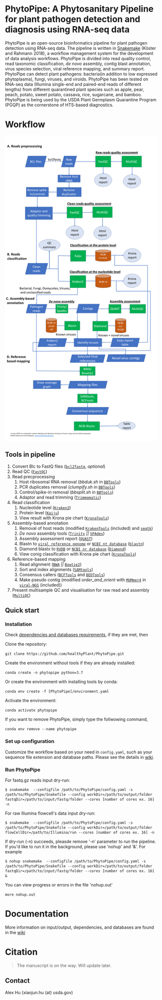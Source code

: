 ﻿# PhytoPipe: A Phytosanitary Pipeline for plant pathogen detection and diagnosis using RNA-seq data

PhytoPipe is an open-source bioinformatics pipeline for plant pathogen detection using RNA-seq data. The pipeline is written in [Snakemake](https://snakemake.readthedocs.io) (Köster and Rahmann 2018), a workflow management system for the development of data analysis workflows. PhytoPipe is divided into read quality control, read taxonomic classification, *de novo* assembly, contig blast annotation, virus species selection, viral reference mapping, and summary report. PhytoPipe can detect plant pathogens: bacteria(in addition to low expressed phytoplasma), fungi, viruses, and viroids. PhytoPipe has been tested on RNA-seq data (Illumina single-end and paired-end reads of different lengths) from different quarantined plant species such as apple, pear, peach, potato, sweet potato, cassava, rice, sugarcane, and bamboo. PhytoPipe is being used by the USDA Plant Germplasm Quarantine Program (PGQP) as the cornerstone of HTS-based diagnostics.  

# Workflow

![scheme of workflow](doc/VDflow_scheme.png?raw=true)

## Tools in pipeline

1. Convert Blc to FastQ files ([`bcl2fastq`](https://support.illumina.com/sequencing/sequencing_software/bcl2fastq-conversion-software.html), *optional*)
2. Read QC ([`FastQC`](https://www.bioinformatics.babraham.ac.uk/projects/fastqc/))
3. Read precprocessing
	1. Host ribosomal RNA removal (*bbduk.sh* in [`BBTools`](https://jgi.doe.gov/data-and-tools/software-tools/bbtools/))
	2. PCR duplicates removal (*clumpify.sh* in [`BBTools`](https://jgi.doe.gov/data-and-tools/software-tools/bbtools/))
	3. Control/spike-in removal (*bbsplit.sh* in [`BBTools`](https://jgi.doe.gov/data-and-tools/software-tools/bbtools/))
	4. Adaptor and read trimming ([`Trimmomatic`](http://www.usadellab.org/cms/?page=trimmomatic))
4. Read classification
	1. Nucleotide level ([`Kraken2`](http://ccb.jhu.edu/software/kraken2/))
	2. Protein level ([`Kaiju`](https://kaiju.binf.ku.dk/))
	3. View result with Krona pie chart ([`KronaTools`](https://github.com/marbl/Krona/tree/master/KronaTools))
5. Assembly-based annotation
   1. Removal of host reads (modified [`KrakenTools`](https://ccb.jhu.edu/software/krakentools/) (included) and [`seqtk`](https://github.com/lh3/seqtk))
   2. *De novo* assembly tools ([`Trinity`](https://github.com/trinityrnaseq/trinityrnaseq/wiki) *||* [`SPAdes`](http://cab.spbu.ru/software/spades/))
   3. Assembly assessment report ([`QUAST`](http://quast.sourceforge.net/quast))
   4. Blastn to [`viral reference genome`](https://ftp.ncbi.nlm.nih.gov/refseq/release/viral/) or [`NCBI nt database`](https://ftp.ncbi.nlm.nih.gov/blast/db/) ([`blastn`](https://blast.ncbi.nlm.nih.gov/Blast.cgi?PAGE_TYPE=BlastSearch))
   5. Diamond blastx to [`RVDB`](https://rvdb-prot.pasteur.fr/) or [`NCBI nr database`](https://ftp.ncbi.nlm.nih.gov/blast/db/) ([`Diamond`](https://github.com/bbuchfink/diamond))
   6. View conig classification with Krona pie chart ([`KronaTools`](https://github.com/marbl/Krona/tree/master/KronaTools))
6. Reference-based mapping
   1. Read alignment ([`BWA`](https://github.com/lh3/bwa) *||* [`Bowtie2`](http://bowtie-bio.sourceforge.net/bowtie2/index.shtml))
   2. Sort and index alignments ([`SAMtools`](https://sourceforge.net/projects/samtools/files/samtools/))
   3. Consensus callers ([`BCFTools`](http://samtools.github.io/bcftools/bcftools.html) and [`BEDTools`](https://github.com/arq5x/bedtools2/))
   4. Make pseudo contig (modified *order_and_orient* with [`MUMmer4`](https://mummer4.github.io/) in [`viral-NGS`](https://github.com/broadinstitute/viral-ngs) (included))
7. Present multisample QC and visualisation for raw read and assembly ([`MultiQC`](http://multiqc.info/))


## Quick start
### Installation

Check [dependencies and databases requirements](https://github.com/healthyPlant/PhytoPipe/wiki), if they are met, then

Clone the repository:

`git clone https://github.com/healthyPlant/PhytoPipe.git`

Create the environment without tools if they are already installed:

`conda create -n phytopipe python=3.7`

Or create the environment with installing tools by conda:

`conda env create -f [PhytoPipe]/environment.yaml`

Activate the environment:

`conda activate phytopipe`

If you want to remove PhytoPipe, simply type the follwowing command,

`conda env remove --name phytopipe`

### Set up configuration
Customize the workflow based on your need in `config.yaml`, such as your sequence file extension and database paths. Please see the details in [wiki](https://github.com/healthyPlant/PhytoPipe/wiki).

### Run PhytoPipe

For fastq.gz reads input dry-run:
```shell
$ snakemake  --configfile /path/to/PhytoPipe/config.yaml -s /path/to/PhytoPipe/Snakefile --config workDir=/path/to/output/folder fastqDir=/path/to/input/fastq/folder --cores [number of cores ex. 16] -n 
```

For raw Illumina flowcell's data input dry-run:
```shell
$ snakemake  --configfile /path/to/PhytoPipe/config.yaml -s /path/to/PhytoPipe/Snakefile --config workDir=/path/to/output/folder flowCellDir=/path/to/Illumina/run --cores [number of cores ex. 16] -n
```

If dry-run (-n) succeeds, pleasde remove '-n' parameter to run the pipeline. If you'd like to run it in the background, please use 'nohup' and '&'. For example
```shell
$ nohup snakemake  --configfile /path/to/PhytoPipe/config.yaml -s /path/to/PhytoPipe/Snakefile --config workDir=/path/to/output/folder fastqDir=/path/to/input/fastq/folder --cores [number of cores ex. 16] &
```
You can view progress or errors in the file 'nohup.out'

`more nohup.out`

# Documentation

More information on input/output, dependencies, and databases are found in the [wiki](https://github.com/healthyPlant/PhytoPipe/wiki)

# Citation

> The manuscript is on the way.
> Will update later. 

Contact
------------
Alex Hu (xiaojun.hu (at) usda.gov)
